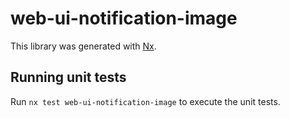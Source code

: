 # web-ui-notification-image

This library was generated with [Nx](https://nx.dev).

## Running unit tests

Run `nx test web-ui-notification-image` to execute the unit tests.
